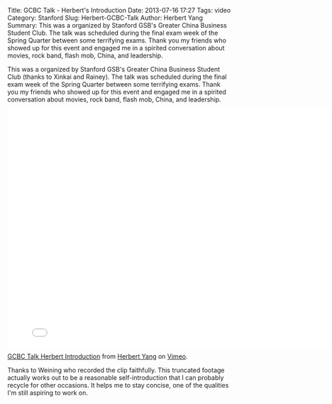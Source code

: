 Title: GCBC Talk - Herbert's Introduction
Date: 2013-07-16 17:27
Tags: video
Category: Stanford
Slug: Herbert-GCBC-Talk
Author: Herbert Yang
Summary: This was a organized by Stanford GSB's Greater China Business Student Club. The talk was scheduled during the final exam week of the Spring Quarter between some terrifying exams. Thank you my friends who showed up for this event and engaged me in a spirited conversation about movies, rock band, flash mob, China, and leadership.

This was a organized by Stanford GSB's Greater China Business Student Club (thanks
to Xinkai and Rainey). The talk was scheduled during the final exam week
of the Spring Quarter between some terrifying exams. Thank you my
friends who showed up for this event and engaged me in a spirited
conversation about movies, rock band, flash mob, China, and leadership.

<iframe src="//player.vimeo.com/video/70445933?color=252525" width="800" height="534" frameborder="0" webkitallowfullscreen mozallowfullscreen allowfullscreen></iframe> <p><a href="http://vimeo.com/70445933">GCBC Talk Herbert Introduction</a> from <a href="http://vimeo.com/herbertyang">Herbert Yang</a> on <a href="https://vimeo.com">Vimeo</a>.</p>

Thanks to Weining who recorded the clip faithfully. This truncated
footage actually works out to be a reasonable self-introduction that I
can probably recycle for other occasions. It helps me to stay concise,
one of the qualities I'm still aspiring to work on.
